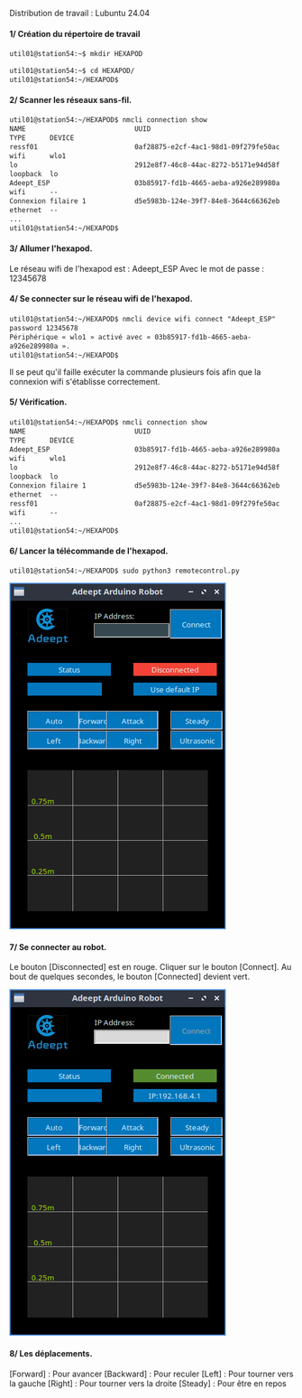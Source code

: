 

Distribution de travail : Lubuntu 24.04

#### 1/ Création du répertoire de travail 

```
util01@station54:~$ mkdir HEXAPOD
```

```
util01@station54:~$ cd HEXAPOD/
util01@station54:~/HEXAPOD$ 
```

#### 2/ Scanner les réseaux sans-fil.

```
util01@station54:~/HEXAPOD$ nmcli connection show
NAME                           UUID                                  TYPE      DEVICE 
ressf01                        0af28875-e2cf-4ac1-98d1-09f279fe50ac  wifi      wlo1   
lo                             2912e8f7-46c8-44ac-8272-b5171e94d58f  loopback  lo     
Adeept_ESP                     03b85917-fd1b-4665-aeba-a926e289980a  wifi      --     
Connexion filaire 1            d5e5983b-124e-39f7-84e8-3644c66362eb  ethernet  --     
...
util01@station54:~/HEXAPOD$ 
```


#### 3/ Allumer l'hexapod.

Le réseau wifi de l'hexapod est : Adeept_ESP
Avec le mot de passe : 12345678


#### 4/ Se connecter sur le réseau wifi de l'hexapod.

```
util01@station54:~/HEXAPOD$ nmcli device wifi connect "Adeept_ESP" password 12345678
Périphérique « wlo1 » activé avec « 03b85917-fd1b-4665-aeba-a926e289980a ».
util01@station54:~/HEXAPOD$ 
```

Il se peut qu'il faille exécuter la commande plusieurs fois afin que la connexion wifi s'établisse correctement.


#### 5/ Vérification.

```
util01@station54:~/HEXAPOD$ nmcli connection show
NAME                           UUID                                  TYPE      DEVICE 
Adeept_ESP                     03b85917-fd1b-4665-aeba-a926e289980a  wifi      wlo1   
lo                             2912e8f7-46c8-44ac-8272-b5171e94d58f  loopback  lo     
Connexion filaire 1            d5e5983b-124e-39f7-84e8-3644c66362eb  ethernet  --     
ressf01                        0af28875-e2cf-4ac1-98d1-09f279fe50ac  wifi      --     
...
util01@station54:~/HEXAPOD$ 
```


#### 6/ Lancer la télécommande de l'hexapod.

```
util01@station54:~/HEXAPOD$ sudo python3 remotecontrol.py
```

![hexapod02.png](hexapod02.png)


#### 7/ Se connecter au robot.

Le bouton [Disconnected] est en rouge.
Cliquer sur le bouton [Connect].
Au bout de quelques secondes, le bouton [Connected] devient vert.

![hexapod01.png](hexapod01.png)


#### 8/ Les déplacements.

[Forward] : Pour avancer
[Backward] : Pour reculer
[Left] : Pour tourner vers la gauche
[Right] : Pour tourner vers la droite
[Steady] : Pour être en repos


